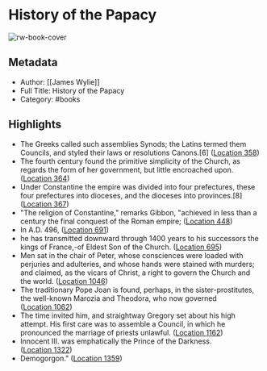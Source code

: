 # History of the Papacy

![rw-book-cover](https://images-na.ssl-images-amazon.com/images/I/51CVYlQbl-L._SL200_.jpg)

## Metadata
- Author: [[James Wylie]]
- Full Title: History of the Papacy
- Category: #books

## Highlights
- The Greeks called such assemblies Synods; the Latins termed them Councils, and styled their laws or resolutions Canons.[6] ([Location 358](https://readwise.io/to_kindle?action=open&asin=B00I0EVTX0&location=358))
- The fourth century found the primitive simplicity of the Church, as regards the form of her government, but little encroached upon. ([Location 364](https://readwise.io/to_kindle?action=open&asin=B00I0EVTX0&location=364))
- Under Constantine the empire was divided into four prefectures, these four prefectures into dioceses, and the dioceses into provinces.[8] ([Location 367](https://readwise.io/to_kindle?action=open&asin=B00I0EVTX0&location=367))
- "The religion of Constantine," remarks Gibbon, "achieved in less than a century the final conquest of the Roman empire; ([Location 448](https://readwise.io/to_kindle?action=open&asin=B00I0EVTX0&location=448))
- In A.D. 496, ([Location 691](https://readwise.io/to_kindle?action=open&asin=B00I0EVTX0&location=691))
- he has transmitted downward through 1400 years to his successors the kings of France,-of Eldest Son of the Church. ([Location 695](https://readwise.io/to_kindle?action=open&asin=B00I0EVTX0&location=695))
- Men sat in the chair of Peter, whose consciences were loaded with perjuries and adulteries, and whose hands were stained with murders; and claimed, as the vicars of Christ, a right to govern the Church and the world. ([Location 1046](https://readwise.io/to_kindle?action=open&asin=B00I0EVTX0&location=1046))
- The traditionary Pope Joan is found, perhaps, in the sister-prostitutes, the well-known Marozia and Theodora, who now governed ([Location 1062](https://readwise.io/to_kindle?action=open&asin=B00I0EVTX0&location=1062))
- The time invited him, and straightway Gregory set about his high attempt. His first care was to assemble a Council, in which he pronounced the marriage of priests unlawful. ([Location 1162](https://readwise.io/to_kindle?action=open&asin=B00I0EVTX0&location=1162))
- Innocent III. was emphatically the Prince of the Darkness. ([Location 1322](https://readwise.io/to_kindle?action=open&asin=B00I0EVTX0&location=1322))
- Demogorgon." ([Location 1359](https://readwise.io/to_kindle?action=open&asin=B00I0EVTX0&location=1359))

